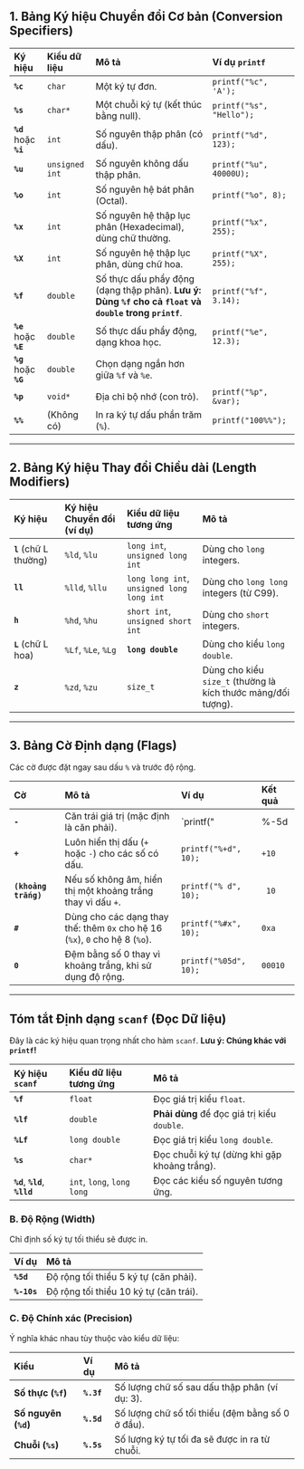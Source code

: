 

## 1. Bảng Ký hiệu Chuyển đổi Cơ bản (Conversion Specifiers)

| Ký hiệu | Kiểu dữ liệu | Mô tả | Ví dụ `printf` |
| :--- | :--- | :--- | :--- |
| **`%c`** | `char` | Một ký tự đơn. | `printf("%c", 'A');` |
| **`%s`** | `char*` | Một chuỗi ký tự (kết thúc bằng null). | `printf("%s", "Hello");` |
| **`%d`** hoặc **`%i`** | `int` | Số nguyên thập phân (có dấu). | `printf("%d", 123);` |
| **`%u`** | `unsigned int` | Số nguyên không dấu thập phân. | `printf("%u", 40000U);` |
| **`%o`** | `int` | Số nguyên hệ bát phân (Octal). | `printf("%o", 8);` |
| **`%x`** | `int` | Số nguyên hệ thập lục phân (Hexadecimal), dùng chữ thường. | `printf("%x", 255);` |
| **`%X`** | `int` | Số nguyên hệ thập lục phân, dùng chữ hoa. | `printf("%X", 255);` |
| **`%f`** | `double` | Số thực dấu phẩy động (dạng thập phân). **Lưu ý: Dùng `%f` cho cả `float` và `double` trong `printf`**. | `printf("%f", 3.14);` |
| **`%e`** hoặc **`%E`** | `double` | Số thực dấu phẩy động, dạng khoa học. | `printf("%e", 12.3);` |
| **`%g`** hoặc **`%G`** | `double` | Chọn dạng ngắn hơn giữa `%f` và `%e`. | |
| **`%p`** | `void*` | Địa chỉ bộ nhớ (con trỏ). | `printf("%p", &var);` |
| **`%%`** | (Không có) | In ra ký tự dấu phần trăm (`%`). | `printf("100%%");` |

---

## 2. Bảng Ký hiệu Thay đổi Chiều dài (Length Modifiers)

| Ký hiệu | Ký hiệu Chuyển đổi (ví dụ) | Kiểu dữ liệu tương ứng | Mô tả |
| :--- | :--- | :--- | :--- |
| **`l`** (chữ L thường) | `%ld`, `%lu` | `long int`, `unsigned long int` | Dùng cho `long` integers. |
| **`ll`** | `%lld`, `%llu` | `long long int`, `unsigned long long int` | Dùng cho `long long` integers (từ C99). |
| **`h`** | `%hd`, `%hu` | `short int`, `unsigned short int` | Dùng cho `short` integers. |
| **`L`** (chữ L hoa) | `%Lf`, `%Le`, `%Lg` | **`long double`** | Dùng cho kiểu `long double`. |
| **`z`** | `%zd`, `%zu` | `size_t` | Dùng cho kiểu `size_t` (thường là kích thước mảng/đối tượng). |

---

## 3. Bảng Cờ Định dạng (Flags)

Các cờ được đặt ngay sau dấu `%` và trước độ rộng.

| Cờ | Mô tả | Ví dụ | Kết quả |
| :--- | :--- | :--- | :--- |
| **`-`** | Căn trái giá trị (mặc định là căn phải). | `printf("|%-5d|", 10);` | `|10   |` |
| **`+`** | Luôn hiển thị dấu (`+` hoặc `-`) cho các số có dấu. | `printf("%+d", 10);` | `+10` |
| **`(khoảng trắng)`** | Nếu số không âm, hiển thị một khoảng trắng thay vì dấu `+`. | `printf("% d", 10);` | ` 10` |
| **`#`** | Dùng cho các dạng thay thế: thêm `0x` cho hệ 16 (`%x`), `0` cho hệ 8 (`%o`). | `printf("%#x", 10);` | `0xa` |
| **`0`** | Đệm bằng số 0 thay vì khoảng trắng, khi sử dụng độ rộng. | `printf("%05d", 10);` | `00010` |

---

## Tóm tắt Định dạng `scanf` (Đọc Dữ liệu)

Đây là các ký hiệu quan trọng nhất cho hàm `scanf`. **Lưu ý: Chúng khác với `printf`!**

| Ký hiệu `scanf` | Kiểu dữ liệu tương ứng | Mô tả |
| :--- | :--- | :--- |
| **`%f`** | `float` | Đọc giá trị kiểu `float`. |
| **`%lf`** | `double` | **Phải dùng** để đọc giá trị kiểu `double`. |
| **`%Lf`** | `long double` | Đọc giá trị kiểu `long double`. |
| **`%s`** | `char*` | Đọc chuỗi ký tự (dừng khi gặp khoảng trắng). |
| **`%d`**, **`%ld`**, **`%lld`** | `int`, `long`, `long long` | Đọc các kiểu số nguyên tương ứng. |
### B. Độ Rộng (Width)

Chỉ định số ký tự tối thiểu sẽ được in.

| Ví dụ | Mô tả |
| :--- | :--- |
| **`%5d`** | Độ rộng tối thiểu 5 ký tự (căn phải). |
| **`%-10s`** | Độ rộng tối thiểu 10 ký tự (căn trái). |

### C. Độ Chính xác (Precision)

Ý nghĩa khác nhau tùy thuộc vào kiểu dữ liệu:

| Kiểu | Ví dụ | Mô tả |
| :--- | :--- | :--- |
| **Số thực (`%f`)** | **`%.3f`** | Số lượng chữ số sau dấu thập phân (ví dụ: 3). |
| **Số nguyên (`%d`)** | **`%.5d`** | Số lượng chữ số tối thiểu (đệm bằng số 0 ở đầu). |
| **Chuỗi (`%s`)** | **`%.5s`** | Số lượng ký tự tối đa sẽ được in ra từ chuỗi. |


